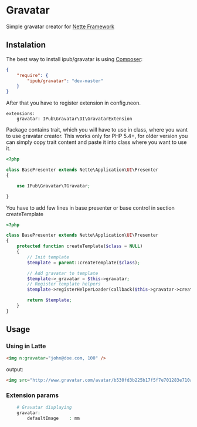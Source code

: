 # Gravatar

Simple gravatar creator for [Nette Framework](http://nette.org/)

## Instalation

The best way to install ipub/gravatar is using  [Composer](http://getcomposer.org/):


```json
{
	"require": {
		"ipub/gravatar": "dev-master"
	}
}
```

After that you have to register extension in config.neon.

```neon
extensions:
	gravatar: IPub\Gravatar\DI\GravatarExtension
```

Package contains trait, which you will have to use in class, where you want to use gravatar creator. This works only for PHP 5.4+, for older version you can simply copy trait content and paste it into class where you want to use it.

```php
<?php

class BasePresenter extends Nette\Application\UI\Presenter
{

	use IPub\Gravatar\TGravatar;

}
```

You have to add few lines in base presenter or base control in section createTemplate

```php
<?php

class BasePresenter extends Nette\Application\UI\Presenter
{
	protected function createTemplate($class = NULL)
	{
		// Init template
		$template = parent::createTemplate($class);

		// Add gravatar to template
		$template->_gravatar = $this->gravatar;
		// Register template helpers
		$template->registerHelperLoader(callback($this->gravatar->createTemplateHelpers(), 'loader'));

		return $template;
	}
}
```

## Usage

### Using in Latte

```html
<img n:gravatar="john@doe.com, 100" />
```

output:

```html
<img src="http://www.gravatar.com/avatar/b530fd3b225b17f5f7e701283e710a6e?s=120&r=g&d=mm" />
```

### Extension params

```php
	# Gravatar displaying
	gravatar:
		defaultImage	: mm
```

